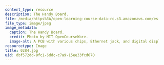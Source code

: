 ```yaml
---
content_type: resource
description: The Handy Board.
file: /media/https%3A/open-learning-course-data-rc.s3.amazonaws.com/es-293-lego-robotics-spring-2007/dbf572dd8fc16ddcc7a915ee33fcd670_0284.jpg
file_type: image/jpeg
image_metadata:
  caption: The Handy Board.
  credit: Photo by MIT OpenCourseWare.
  image-alt: A PCB with various chips, Ethernet jack, and digital display.
resourcetype: Image
title: 0284.jpg
uid: dbf572dd-8fc1-6ddc-c7a9-15ee33fcd670
---
```

